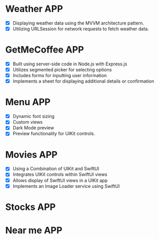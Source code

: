 
# Weather APP
- [x] Displaying weather data using the MVVM architecture pattern.
- [x] Utilizing URLSession for network requests to fetch weather data.

# GetMeCoffee APP
- [x] Built using server-side code in Node.js with Express.js
- [x] Utilizes segmented picker for selecting options
- [x] Includes forms for inputting user information
- [x] Implements a sheet for displaying additional details or confirmation

# Menu APP
- [x] Dynamic font sizing
- [x] Custom views
- [x] Dark Mode preview
- [x] Preview functionality for UIKit controls.

# Movies APP
- [x] Using a Combination of UIKit and SwiftUI
- [x] Integrates UIKit controls within SwiftUI views
- [x] Allows display of SwiftUI views in a UIKit app
- [x] Implements an Image Loader service using SwiftUI

# Stocks APP

# Near me APP

